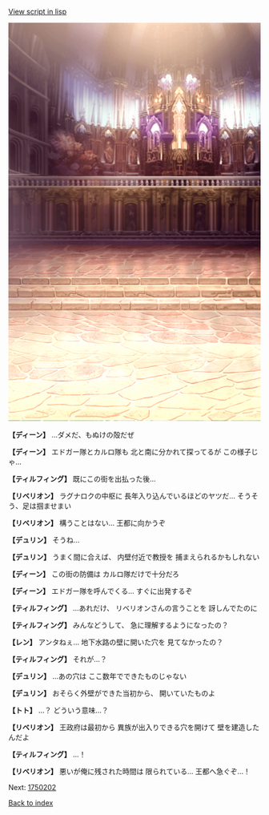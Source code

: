 [View script in lisp](../scripts/1750102.txt)

![006_church.png](../images/backgrounds/006_church.png)

**【ディーン】**
…ダメだ、もぬけの殻だぜ

**【ディーン】**
エドガー隊とカルロ隊も
北と南に分かれて探ってるが
この様子じゃ…

**【ティルフィング】**
既にこの街を出払った後…

**【リベリオン】**
ラグナロクの中枢に
長年入り込んでいるほどのヤツだ…
そうそう、足は掴ませまい

**【リベリオン】**
構うことはない…
王都に向かうぞ

**【デュリン】**
そうね…

**【デュリン】**
うまく間に合えば、
内壁付近で教授を
捕まえられるかもしれない

**【ディーン】**
この街の防備は
カルロ隊だけで十分だろ

**【ディーン】**
エドガー隊を呼んでくる…
すぐに出発するぞ

**【ティルフィング】**
…あれだけ、
リベリオンさんの言うことを
訝しんでたのに

**【ティルフィング】**
みんなどうして、
急に理解するようになったの？

**【レン】**
アンタねぇ…
地下水路の壁に開いた穴を
見てなかったの？

**【ティルフィング】**
それが…？

**【デュリン】**
…あの穴は
ここ数年でできたものじゃない

**【デュリン】**
おそらく外壁ができた当初から、
開いていたものよ

**【トト】**
…？
どういう意味…？

**【リベリオン】**
王政府は最初から
異族が出入りできる穴を開けて
壁を建造したんだよ

**【ティルフィング】**
…！

**【リベリオン】**
悪いが俺に残された時間は
限られている…
王都へ急ぐぞ…！

Next: [1750202](1750202.md)

[Back to index](index.md)
